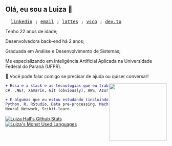 ## Olá, eu sou a Luiza 👋
<pre>
  <a href="https://www.linkedin.com/in/luizarvm/" target="_blank">linkedin</a> ; <a href="mailto:hello@luiza.dev" target="_blank">email</a> ; <a href="http://lattes.cnpq.br/1667735616723826l" target="_blank">lattes</a> ; <a href="https://vsco.co/luizou/gallery" target="_blank">vsco</a> ; <a href="https://dev.to/luizous" target="_blank">dev.to</a>
</pre>

Tenho 22 anos de idade;

Desenvolvedora back-end há 2 anos;

Graduada em Análise e Desenvolvimento de Sistemas;

Me especializando em Inteligência Artificial Aplicada na Universidade Federal do Paraná (UFPR).

💬 Você pode falar comigo se precisar de ajuda ou quiser conversar!

<img align="right" width="180" src="https://i.pinimg.com/originals/6c/90/28/6c90288d7e10d46d18895f17f420a92c.gif"/>


```diff
+ Essa é a stack e as tecnologias que eu trabalho:
C#, .NET, Xamarin, Git (obviously), AWS, Azure DevOps, Azure Database, SQLServer, MySQL.

+ E algumas que eu estou estudando (incluindo alguns tópicos):
Python, R, RStudio, Data pre-processing, Machine Learning, 
Neural Network, Scikit-learn.
```

[![Luiza Hall's Github Stats](https://github-readme-stats.vercel.app/api?username=luizoux&hide_title=true&theme=tokyonight&show_icons=true)](https://github.com/anuraghazra/github-readme-stats)
[![Luiza's Monst Used Languages](https://github-readme-stats.vercel.app/api/top-langs/?username=luizoux&count_private=true&layout=compact&theme=tokyonight)](https://github.com/luizoux?tab=repositories)
